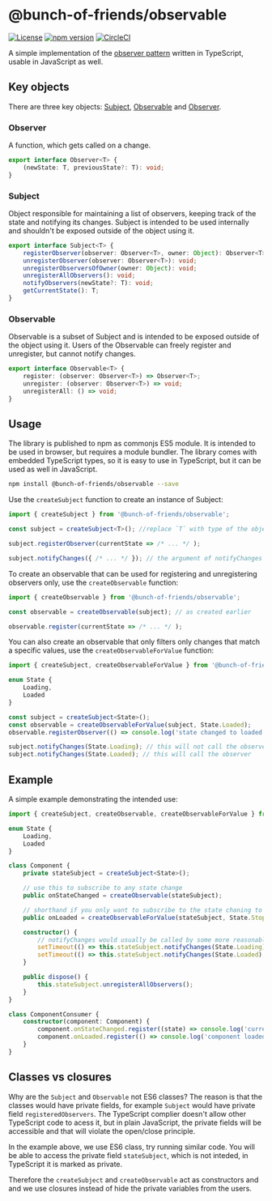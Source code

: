 # @bunch-of-friends/observable

[![License](https://img.shields.io/github/license/mashape/apistatus.svg?style=flat-square)](https://github.com/bunch-of-friends/lerna-typescript-jest-boilerplate/blob/master/LICENSE)
[![npm version](https://badge.fury.io/js/%40bunch-of-friends%2Fobservable.svg)](https://badge.fury.io/js/%40bunch-of-friends%2Fobservable)
[![CircleCI](https://circleci.com/gh/bunch-of-friends/observable.svg?style=svg)](https://circleci.com/gh/bunch-of-friends/observable)

A simple implementation of the [observer pattern](https://en.wikipedia.org/wiki/Observer_pattern) written in TypeScript, usable in JavaScript as well.

## Key objects
There are three key objects: [Subject](https://github.com/bunch-of-friends/observable/blob/master/src/subject.ts), [Observable](https://github.com/bunch-of-friends/observable/blob/master/src/observable.ts) and [Observer](https://github.com/bunch-of-friends/observable/blob/master/src/observer.ts).

### Observer
A function, which gets called on a change.
```ts
export interface Observer<T> {
    (newState: T, previousState?: T): void;
}
```

### Subject
Object responsible for maintaining a list of observers, keeping track of the state and notifying its changes.
Subject is intended to be used internally and shouldn't be exposed outside of the object using it.
```ts
export interface Subject<T> {
    registerObserver(observer: Observer<T>, owner: Object): Observer<T>;
    unregisterObserver(observer: Observer<T>): void;
    unregisterObserversOfOwner(owner: Object): void;
    unregisterAllObservers(): void;
    notifyObservers(newState?: T): void;
    getCurrentState(): T;
}
```

### Observable
Observable is a subset of Subject and is intended to be exposed outside of the object using it. Users of the Observable can freely register and unregister, but cannot notify changes.
```ts
export interface Observable<T> {
    register: (observer: Observer<T>) => Observer<T>;
    unregister: (observer: Observer<T>) => void;
    unregisterAll: () => void;
}
```

## Usage
The library is published to npm as commonjs ES5 module. It is intended to be used in browser, but requires a module bundler.
The library comes with embedded TypeScript types, so it is easy to use in TypeScript, but it can be used as well in JavaScript.

```bash
npm install @bunch-of-friends/observable --save
```

Use the `createSubject` function to create an instance of Subject:
```ts
import { createSubject } from '@bunch-of-friends/observable';

const subject = createSubject<T>(); //replace `T` with type of the object that the observers will be notified with

subject.registerObserver(currentState => /* ... */ );

subject.notifyChanges({ /* ... */ }); // the argument of notifyChanges is of type `T`
```

To create an observable that can be used for registering and unregistering observers only, use the `createObservable` function:
```ts
import { createObservable } from '@bunch-of-friends/observable';

const observable = createObservable(subject); // as created earlier

observable.register(currentState => /* ... */ );
```

You can also create an observable that only filters only changes that match a specific values, use the `createObservableForValue` function:
```ts
import { createSubject, createObservableForValue } from '@bunch-of-friends/observable';

enum State {
    Loading,
    Loaded
}

const subject = createSubject<State>();
const observable = createObservableForValue(subject, State.Loaded);
observable.registerObserver(() => console.log('state changed to loaded'))

subject.notifyChanges(State.Loading); // this will not call the observer
subject.notifyChanges(State.Loaded); // this will call the observer

```

## Example
A simple example demonstrating the intended use:
```ts
import { createSubject, createObservable, createObservableForValue } from '@bunch-of-friends/observable';

enum State {
    Loading,
    Loaded
}

class Component {
    private stateSubject = createSubject<State>();

    // use this to subscribe to any state change
    public onStateChanged = createObservable(stateSubject);

    // shorthand if you only want to subscribe to the state chaning to Stopped
    public onLoaded = createObservableForValue(stateSubject, State.Stopped);

    constructor() {
        // notifyChanges would usually be called by some more reasonable code
        setTimeout(() => this.stateSubject.notifyChanges(State.Loading), 1000);
        setTimeout(() => this.stateSubject.notifyChanges(State.Loaded), 2000);
    }

    public dispose() {
        this.stateSubject.unregisterAllObservers();
    }
}

class ComponentConsumer {
    constructor(component: Component) {
        component.onStateChanged.register((state) => console.log('current state is: ' + state));
        component.onLoaded.register(() => console.log('component loaded'));
    }
}
```

## Classes vs closures
Why are the `Subject` and `Observable` not ES6 classes?
The reason is that the classes would have private fields, for example `Subject` would have private field `registeredObservers`. The TypeScript complier doesn't allow other TypeScript code to acess it, but in plain JavaScript, the private fields will be accessible and that will violate the open/close principle.

In the example above, we use ES6 class, try running similar code. You will be able to access the private field `stateSubject`, which is not inteded, in TypeScript it is marked as private.

Therefore the `createSubject` and `createObservable` act as constructors and and we use closures instead of hide the private variables from the users.
